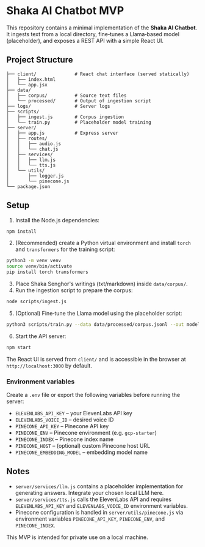 # Shaka AI Chatbot MVP

This repository contains a minimal implementation of the **Shaka AI Chatbot**. It ingests text from a local directory, fine‑tunes a Llama‑based model (placeholder), and exposes a REST API with a simple React UI.

## Project Structure

```
├── client/              # React chat interface (served statically)
│   ├── index.html
│   └── app.jsx
├── data/
│   ├── corpus/          # Source text files
│   └── processed/       # Output of ingestion script
├── logs/                # Server logs
├── scripts/
│   ├── ingest.js        # Corpus ingestion
│   └── train.py         # Placeholder model training
├── server/
│   ├── app.js           # Express server
│   ├── routes/
│   │   ├── audio.js
│   │   └── chat.js
│   ├── services/
│   │   ├── llm.js
│   │   └── tts.js
│   └── utils/
│       ├── logger.js
│       └── pinecone.js
└── package.json
```

## Setup

1. Install the Node.js dependencies:

```bash
npm install
```

2. (Recommended) create a Python virtual environment and install `torch` and `transformers` for the training script:

```bash
python3 -m venv venv
source venv/bin/activate
pip install torch transformers
```

3. Place Shaka Senghor's writings (txt/markdown) inside `data/corpus/`.
4. Run the ingestion script to prepare the corpus:

```bash
node scripts/ingest.js
```

5. (Optional) Fine‑tune the Llama model using the placeholder script:

```bash
python3 scripts/train.py --data data/processed/corpus.jsonl --out model/
```

6. Start the API server:

```bash
npm start
```

The React UI is served from `client/` and is accessible in the browser at `http://localhost:3000` by default.

### Environment variables

Create a `.env` file or export the following variables before running the server:

- `ELEVENLABS_API_KEY` – your ElevenLabs API key
- `ELEVENLABS_VOICE_ID` – desired voice ID
- `PINECONE_API_KEY` – Pinecone API key
- `PINECONE_ENV` – Pinecone environment (e.g. `gcp-starter`)
- `PINECONE_INDEX` – Pinecone index name
- `PINECONE_HOST` – (optional) custom Pinecone host URL
- `PINECONE_EMBEDDING_MODEL` – embedding model name

## Notes

- `server/services/llm.js` contains a placeholder implementation for generating answers. Integrate your chosen local LLM here.
- `server/services/tts.js` calls the ElevenLabs API and requires `ELEVENLABS_API_KEY` and `ELEVENLABS_VOICE_ID` environment variables.
- Pinecone configuration is handled in `server/utils/pinecone.js` via environment variables `PINECONE_API_KEY`, `PINECONE_ENV`, and `PINECONE_INDEX`.

This MVP is intended for private use on a local machine.
